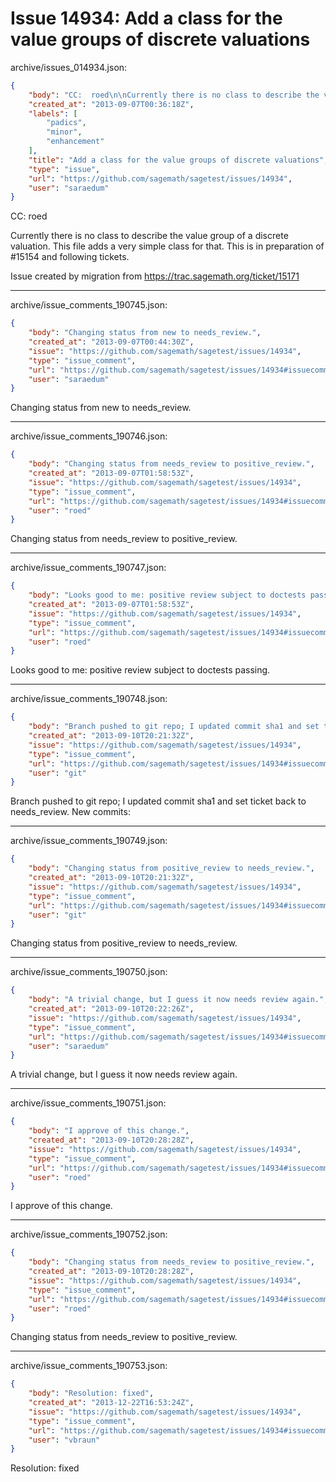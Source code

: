 # Issue 14934: Add a class for the value groups of discrete valuations

archive/issues_014934.json:
```json
{
    "body": "CC:  roed\n\nCurrently there is no class to describe the value group of a discrete\nvaluation. This file adds a very simple class for that. This is in preparation\nof #15154 and following tickets.\n\nIssue created by migration from https://trac.sagemath.org/ticket/15171\n\n",
    "created_at": "2013-09-07T00:36:18Z",
    "labels": [
        "padics",
        "minor",
        "enhancement"
    ],
    "title": "Add a class for the value groups of discrete valuations",
    "type": "issue",
    "url": "https://github.com/sagemath/sagetest/issues/14934",
    "user": "saraedum"
}
```
CC:  roed

Currently there is no class to describe the value group of a discrete
valuation. This file adds a very simple class for that. This is in preparation
of #15154 and following tickets.

Issue created by migration from https://trac.sagemath.org/ticket/15171





---

archive/issue_comments_190745.json:
```json
{
    "body": "Changing status from new to needs_review.",
    "created_at": "2013-09-07T00:44:30Z",
    "issue": "https://github.com/sagemath/sagetest/issues/14934",
    "type": "issue_comment",
    "url": "https://github.com/sagemath/sagetest/issues/14934#issuecomment-190745",
    "user": "saraedum"
}
```

Changing status from new to needs_review.



---

archive/issue_comments_190746.json:
```json
{
    "body": "Changing status from needs_review to positive_review.",
    "created_at": "2013-09-07T01:58:53Z",
    "issue": "https://github.com/sagemath/sagetest/issues/14934",
    "type": "issue_comment",
    "url": "https://github.com/sagemath/sagetest/issues/14934#issuecomment-190746",
    "user": "roed"
}
```

Changing status from needs_review to positive_review.



---

archive/issue_comments_190747.json:
```json
{
    "body": "Looks good to me: positive review subject to doctests passing.",
    "created_at": "2013-09-07T01:58:53Z",
    "issue": "https://github.com/sagemath/sagetest/issues/14934",
    "type": "issue_comment",
    "url": "https://github.com/sagemath/sagetest/issues/14934#issuecomment-190747",
    "user": "roed"
}
```

Looks good to me: positive review subject to doctests passing.



---

archive/issue_comments_190748.json:
```json
{
    "body": "Branch pushed to git repo; I updated commit sha1 and set ticket back to needs_review. New commits:",
    "created_at": "2013-09-10T20:21:32Z",
    "issue": "https://github.com/sagemath/sagetest/issues/14934",
    "type": "issue_comment",
    "url": "https://github.com/sagemath/sagetest/issues/14934#issuecomment-190748",
    "user": "git"
}
```

Branch pushed to git repo; I updated commit sha1 and set ticket back to needs_review. New commits:



---

archive/issue_comments_190749.json:
```json
{
    "body": "Changing status from positive_review to needs_review.",
    "created_at": "2013-09-10T20:21:32Z",
    "issue": "https://github.com/sagemath/sagetest/issues/14934",
    "type": "issue_comment",
    "url": "https://github.com/sagemath/sagetest/issues/14934#issuecomment-190749",
    "user": "git"
}
```

Changing status from positive_review to needs_review.



---

archive/issue_comments_190750.json:
```json
{
    "body": "A trivial change, but I guess it now needs review again.",
    "created_at": "2013-09-10T20:22:26Z",
    "issue": "https://github.com/sagemath/sagetest/issues/14934",
    "type": "issue_comment",
    "url": "https://github.com/sagemath/sagetest/issues/14934#issuecomment-190750",
    "user": "saraedum"
}
```

A trivial change, but I guess it now needs review again.



---

archive/issue_comments_190751.json:
```json
{
    "body": "I approve of this change.",
    "created_at": "2013-09-10T20:28:28Z",
    "issue": "https://github.com/sagemath/sagetest/issues/14934",
    "type": "issue_comment",
    "url": "https://github.com/sagemath/sagetest/issues/14934#issuecomment-190751",
    "user": "roed"
}
```

I approve of this change.



---

archive/issue_comments_190752.json:
```json
{
    "body": "Changing status from needs_review to positive_review.",
    "created_at": "2013-09-10T20:28:28Z",
    "issue": "https://github.com/sagemath/sagetest/issues/14934",
    "type": "issue_comment",
    "url": "https://github.com/sagemath/sagetest/issues/14934#issuecomment-190752",
    "user": "roed"
}
```

Changing status from needs_review to positive_review.



---

archive/issue_comments_190753.json:
```json
{
    "body": "Resolution: fixed",
    "created_at": "2013-12-22T16:53:24Z",
    "issue": "https://github.com/sagemath/sagetest/issues/14934",
    "type": "issue_comment",
    "url": "https://github.com/sagemath/sagetest/issues/14934#issuecomment-190753",
    "user": "vbraun"
}
```

Resolution: fixed
